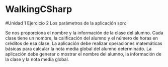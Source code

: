 # WalkingCSharp
#Unidad 1 Ejercicio 2
Los parámetros de la aplicación son:

Se nos proporciona el nombre y la información de la clase del alumno.
Cada clase tiene un nombre, la calificación del alumno y el número de horas en créditos de esa clase.
La aplicación debe realizar operaciones matemáticas básicas para calcular la nota media global del alumno determinado.
La aplicación debe generar o mostrar el nombre del alumno, la información de la clase y la nota media global.
